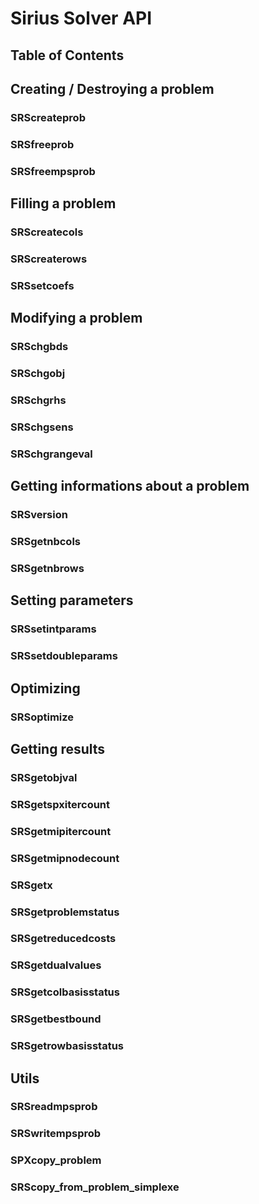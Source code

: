# Sirius Solver API

## Table of Contents

## Creating / Destroying a problem

### SRScreateprob
### SRSfreeprob
### SRSfreempsprob

## Filling a problem

### SRScreatecols
### SRScreaterows
### SRSsetcoefs

## Modifying a problem

### SRSchgbds
### SRSchgobj
### SRSchgrhs
### SRSchgsens
### SRSchgrangeval

## Getting informations about a problem

### SRSversion
### SRSgetnbcols
### SRSgetnbrows

## Setting parameters

### SRSsetintparams
### SRSsetdoubleparams

## Optimizing

### SRSoptimize

## Getting results

### SRSgetobjval
### SRSgetspxitercount
### SRSgetmipitercount
### SRSgetmipnodecount
### SRSgetx
### SRSgetproblemstatus
### SRSgetreducedcosts
### SRSgetdualvalues
### SRSgetcolbasisstatus
### SRSgetbestbound
### SRSgetrowbasisstatus

## Utils

### SRSreadmpsprob
### SRSwritempsprob
### SPXcopy_problem
### SRScopy_from_problem_simplexe